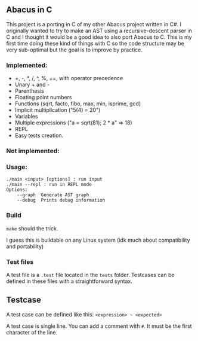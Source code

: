 ## Abacus in C
This project is a porting in C of my other Abacus project written in C#.
I originally wanted to try to make an AST using a recursive-descent parser in C and I thought it would be a good idea to also port Abacus to C.
This is my first time doing these kind of things with C so the code structure may be very sub-optimal but the goal is to improve by practice.

### Implemented:
- +, -, *, /, ^, %, ==, with operator precedence
- Unary + and -
- Parenthesis
- Floating point numbers
- Functions (sqrt, facto, fibo, max, min, isprime, gcd)
- Implicit multiplication ("5(4) = 20")
- Variables
- Multiple expressions ("a = sqrt(81); 2 * a" => 18)
- REPL
- Easy tests creation.
### Not implemented:

### Usage:
```
./main <input> [options] : run input
./main --repl : run in REPL mode
Options:
    --graph  Generate AST graph
    --debug  Prints debug information
```

### Build
`make` should the trick.

I guess this is buildable on any Linux system (idk much about compatibility and portability)

### Test files
A test file is a `.test` file located in the `tests` folder. Testcases can be defined in these files with a straightforward syntax.

## Testcase
A test case can be defined like this:
`<expression> ~ <expected>`

A test case is single line.
You can add a comment with `#`. It must be the first character of the line.
